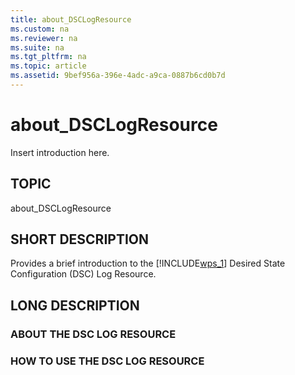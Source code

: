 ```yaml
---
title: about_DSCLogResource
ms.custom: na
ms.reviewer: na
ms.suite: na
ms.tgt_pltfrm: na
ms.topic: article
ms.assetid: 9bef956a-396e-4adc-a9ca-0887b6cd0b7d
---
```

# about_DSCLogResource
Insert introduction here.  
  
## TOPIC  
 about\_DSCLogResource  
  
## SHORT DESCRIPTION  
 Provides a brief introduction to the [!INCLUDE[wps_1]()] Desired State Configuration \(DSC\) Log Resource.  
  
## LONG DESCRIPTION  
  
### ABOUT THE DSC LOG RESOURCE  
  
### HOW TO USE THE DSC LOG RESOURCE